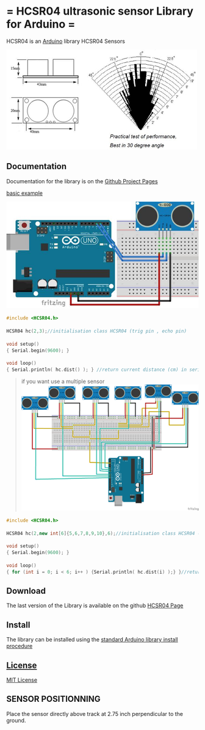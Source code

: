 # = HCSR04 ultrasonic sensor Library for Arduino =

HCSR04 is an [Arduino](http://arduino.cc) library HCSR04 Sensors

![HC-SR04](HC_SR04.jpg)

## Documentation

Documentation for the library is on the
[Github Project Pages](https://github.com/gamegine/HCSR04-ultrasonic-sensor-lib)

[basic example](examples/HCSR04/HCSR04.ino)

![schéma HC_SR04_cabling](examples/HCSR04/HC_SR04_cabling.jpg)

```ino
#include <HCSR04.h>

HCSR04 hc(2,3);//initialisation class HCSR04 (trig pin , echo pin)

void setup()
{ Serial.begin(9600); }

void loop()
{ Serial.println( hc.dist() ); } //return current distance (cm) in serial
```

> if you want use a multiple sensor  
> ![schéma HC_SR04_multi_cabling](examples/HCSR04_multi/HC_SR04_cabling.png)

```ino
#include <HCSR04.h>

HCSR04 hc(2,new int[6]{5,6,7,8,9,10},6);//initialisation class HCSR04 (trig pin , echo pins, number of sensors)

void setup()
{ Serial.begin(9600); }

void loop()
{ for (int i = 0; i < 6; i++ ) {Serial.println( hc.dist(i) );} }//return curent distance (cm) in serial for sensor 1 to 6
```

## Download

The last version of the Library is available on the github
[HCSR04 Page](https://github.com/gamegine/HCSR04-ultrasonic-sensor-lib/releases)

## Install

The library can be installed using the [standard Arduino library install procedure](http://arduino.cc/en/Guide/Libraries)

## [License](https://github.com/gamegine/HCSR04-ultrasonic-sensor-lib/blob/master/LICENSE)

[MIT License](https://github.com/gamegine/HCSR04-ultrasonic-sensor-lib/blob/master/LICENSE)

## SENSOR POSITIONNING

Place the sensor directly above track at 2.75 inch perpendicular to the ground.
